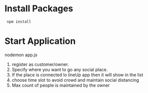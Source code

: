 # Install Packages

```
 npm install
```
# Start Application
nodemon app.js

1. register as customer/owner.
2. Specify where you want to go any social place.
3. If the place is connected lo lineUp app then it will show in the list
4. choose time slot to avoid crowd and maintain social distancing
5. Max count of people is maintained by the owner

